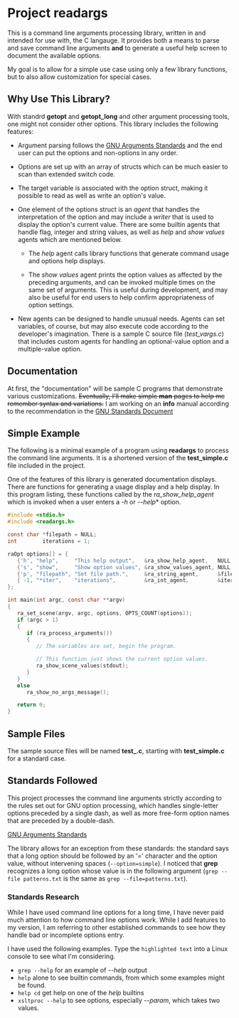 # Project readargs

This is a command line arguments processing library, written in
and intended for use with, the C langauge.  It provides both
a means to parse and save command line arguments **and** to generate
a useful help screen to document the available options.

My goal is to allow for a simple use case using only a few library
functions, but to also allow customization for special cases.

## Why Use This Library?

With standrd **getopt** and **getopt_long** and other argument
processing tools, one might not consider other options.  This library
includes the following features:

- Argument parsing follows the [GNU Arguments Standards](https://www.gnu.org/software/libc/manual/html_node/Argument-Syntax.html#Argument-Syntax)
  and the end user can put the options and non-options in any order.

- Options are set up with an array of structs which can be much
  easier to scan than extended switch code.

- The target variable is associated with the option struct, 
  making it possible to read as well as write an option's value.

- One element of the options struct is an *agent* that handles the
  interpretation of the option and may include a *writer* that is
  used to display the option's current value.  There are some builtin
  agents that handle flag, integer and string values, as well as
  *help* and *show values* agents which are mentioned below.

  - The *help* agent calls library functions that generate command
    usage and options help displays.

  - The *show values* agent prints the option values as affected
    by the preceding arguments, and can be invoked multiple times
    on the same set of arguments.  This is useful during
    development, and may also be useful for end users to help
    confirm appropriateness of option settings.

- New agents can be designed to handle unusual needs.  Agents
  can set variables, of course, but may also execute code
  according to the developer's imagination.  There is a sample
  C source file (*test_vargs.c*) that includes custom agents
  for handling an optional-value option and a multiple-value
  option.

## Documentation

At first, the "documentation" will be sample C programs that
demonstrate various customizations.  <strike>Eventually, I'll make
simple **man** pages to help me remember syntax and variations.</strike>
I am working on an **info** manual according to the recommendation
in the [GNU Standards Document](https://www.gnu.org/prep/standards/html_node/GNU-Manuals.html)

## Simple Example

The following is a minimal example of a program using
**readargs** to process the command line arguments. It is
a shortened version of the **test_simple.c** file included
in the project.

One of the features of this library is generated documentation
displays.  There are functions for generating a usage display
and a help display.  In this program listing, these functions
called by the *ra_show_help_agent* which is invoked when a user
enters a *-h* or *--help** option.

~~~c
#include <stdio.h>
#include <readargs.h>

const char *filepath = NULL;
int        iterations = 1;

raOpt options[] = {
   {'h', "help",     "This help output",   &ra_show_help_agent,   NULL,        NULL       },
   {'s', "show",     "Show option values", &ra_show_values_agent, NULL,        NULL       },
   {'p', "filepath", "Set file path.",     &ra_string_agent,      &filepath,   "FILEPATH" },
   { -1, "*iter",    "iterations",         &ra_int_agent,         &iterations, "NUMBER"   }
};

int main(int argc, const char **argv)
{
   ra_set_scene(argv, argc, options, OPTS_COUNT(options));
   if (argc > 1)
   {
      if (ra_process_arguments())
      {
         // The variables are set, begin the program.

         // This function just shows the current option values.
         ra_show_scene_values(stdout);
      }
   }
   else
      ra_show_no_args_message();

   return 0;
}
~~~

## Sample Files

The sample source files will be named **test_.c**, starting with
**test_simple.c** for a standard case.

## Standards Followed

This project processes the command line arguments strictly
according to the rules set out for GNU option processing,
which handles single-letter options preceded by a single dash,
as well as more free-form option names that are preceded by
a double-dash.

[GNU Arguments Standards](https://www.gnu.org/software/libc/manual/html_node/Argument-Syntax.html#Argument-Syntax)

The library allows for an exception from these standards:
the standard says that a long option should be followed
by an '*=*' character and the option value, without intervening
spaces (`--option=simple`).  I noticed that **grep** recognizes
a long option whose value is in the following argument
(`grep --file patterns.txt` is the same as `grep --file=patterns.txt`).

### Standards Research

While I have used command line options for a long time, I have
never paid much attention to how command line options work.  While
I add features to my version, I am referring to other established
commands to see how they handle bad or incomplete options entry.

I have used the following examples.  Type the `highlighted text`
into a Linux console to see what I'm considering.

- `grep --help` for an example of *--help* output
- `help` alone to see builtin commands, from which some
  examples might be found.
- `help cd` get help on one of the *help* builtins
- `xsltproc --help` to see options, especially *--param*,
  which takes two values.


